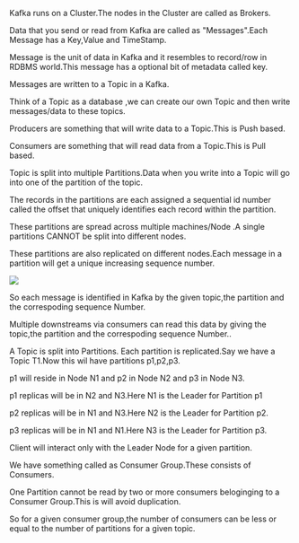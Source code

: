 Kafka runs on a Cluster.The nodes in the Cluster are called as Brokers.

Data that you send or read from Kafka are called as "Messages".Each Message has a Key,Value and TimeStamp.

Message is the unit of data in Kafka and it resembles to record/row in RDBMS world.This message has a optional bit of metadata called key.

Messages are written to a Topic in a Kafka.

Think of a Topic as a database ,we can create our own Topic and then write messages/data to these topics.

Producers are something that will write data to a Topic.This is Push based.

Consumers are something that will read data from a Topic.This is Pull based.

Topic is split into multiple Partitions.Data when you write into a Topic will go into one of the partition of the topic.

The records in the partitions are each assigned a sequential id number called the offset that uniquely identifies each record within the partition.

These partitions are spread across multiple machines/Node .A single partitions CANNOT be split into different nodes.

These partitions are also replicated on different nodes.Each message in a partition will get a unique increasing sequence number.

![](https://kafka.apache.org/10/images/log_anatomy.png)

So each message is identified in Kafka by the given topic,the partition and the correspoding sequence Number.

Multiple downstreams via consumers can read this data by giving the topic,the partition and the correspoding sequence Number..

A Topic is split into Partitions. Each partition is replicated.Say we have a Topic T1.Now this wil have partitions p1,p2,p3.

p1 will reside in Node N1 and p2 in Node N2 and p3 in Node N3.

p1 replicas will be in N2 and N3.Here N1 is the Leader for Partition p1

p2 replicas will be in N1 and N3.Here N2 is the Leader for Partition p2.

p3 replicas will be in N1 and N1.Here N3 is the Leader for Partition p3.

Client will interact only with the Leader Node for a given partition.

We have something called as Consumer Group.These consists of Consumers.

One Partition cannot be read by two or more consumers beloginging to a Consumer Group.This is will avoid duplication.

So for a given consumer group,the number of consumers can be less or equal to the number of partitions for a given topic.

